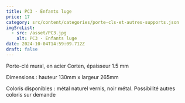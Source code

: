 ```yaml
---
title: PC3 - Enfants luge
price: 17
category: src/content/categories/porte-cls-et-autres-supports.json
imgSrcList:
  - src: /asset/PC3.jpg
    alt: PC3 - Enfants luge
date: 2024-10-04T14:59:09.712Z
draft: false
---
```


Porte-clé mural, en acier Corten, épaisseur 1.5 mm

Dimensions : hauteur 130mm x largeur 265mm

Coloris disponibles : métal naturel vernis, noir métal. Possibilité autres coloris sur demande
